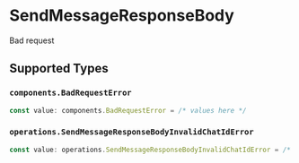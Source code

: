 # SendMessageResponseBody

Bad request


## Supported Types

### `components.BadRequestError`

```typescript
const value: components.BadRequestError = /* values here */
```

### `operations.SendMessageResponseBodyInvalidChatIdError`

```typescript
const value: operations.SendMessageResponseBodyInvalidChatIdError = /* values here */
```

